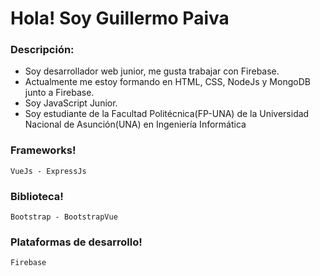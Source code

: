 # Hola! Soy Guillermo Paiva

### Descripción:
- Soy desarrollador web junior, me gusta trabajar con Firebase.
- Actualmente me estoy formando en HTML, CSS, NodeJs y MongoDB junto a Firebase.
- Soy JavaScript Junior.
- Soy estudiante de la Facultad Politécnica(FP-UNA) de la Universidad Nacional de Asunción(UNA) en Ingeniería Informática

### Frameworks!
~~~
VueJs - ExpressJs
~~~

### Biblioteca!
~~~
Bootstrap - BootstrapVue
~~~

### Plataformas de desarrollo!
~~~
Firebase
~~~
